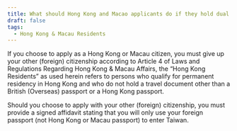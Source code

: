 ```yaml
---
title: What should Hong Kong and Macao applicants do if they hold dual citizenship?
draft: false
tags:
  - Hong Kong & Macau Residents
---
```

If you choose to apply as a Hong Kong or Macau citizen, you must give up your other (foreign) citizenship according to Article 4 of Laws and Regulations Regarding Hong Kong & Macau Affairs, the “Hong Kong Residents” as used herein refers to persons who qualify for permanent residency in Hong Kong and who do not hold a travel document other than a British (Overseas) passport or a Hong Kong passport.

Should you choose to apply with your other (foreign) citizenship, you must provide a signed affidavit stating that you will only use your foreign passport (not Hong Kong or Macau passport) to enter Taiwan.